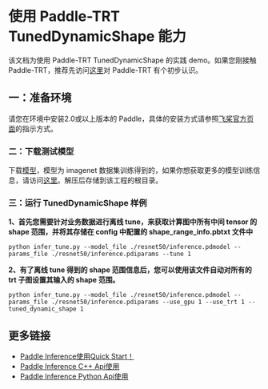 # 使用 Paddle-TRT TunedDynamicShape 能力

该文档为使用 Paddle-TRT TunedDynamicShape 的实践 demo。如果您刚接触 Paddle-TRT，推荐先访问[这里](https://paddle-inference.readthedocs.io/en/latest/optimize/paddle_trt.html)对 Paddle-TRT 有个初步认识。

## 一：准备环境

请您在环境中安装2.0或以上版本的 Paddle，具体的安装方式请参照[飞桨官方页面](https://www.paddlepaddle.org.cn/)的指示方式。

### 二：下载测试模型

下载[模型](https://paddle-inference-dist.bj.bcebos.com/Paddle-Inference-Demo/resnet50.tgz)，模型为 imagenet 数据集训练得到的，如果你想获取更多的模型训练信息，请访问[这里](https://github.com/PaddlePaddle/models/tree/develop/PaddleCV/image_classification)。解压后存储到该工程的根目录。

### 三：运行 TunedDynamicShape 样例

**1、首先您需要针对业务数据进行离线 tune，来获取计算图中所有中间 tensor 的 shape 范围，并将其存储在 config 中配置的 shape_range_info.pbtxt 文件中**

```
python infer_tune.py --model_file ./resnet50/inference.pdmodel --params_file ./resnet50/inference.pdiparams --tune 1
```

**2、有了离线 tune 得到的 shape 范围信息后，您可以使用该文件自动对所有的 trt 子图设置其输入的 shape 范围。**

```
python infer_tune.py --model_file ./resnet50/inference.pdmodel --params_file ./resnet50/inference.pdiparams --use_gpu 1 --use_trt 1 --tuned_dynamic_shape 1
```

## 更多链接
- [Paddle Inference使用Quick Start！](https://paddle-inference.readthedocs.io/en/latest/introduction/quick_start.html)
- [Paddle Inference C++ Api使用](https://paddle-inference.readthedocs.io/en/latest/user_guides/cxx_api.html)
- [Paddle Inference Python Api使用](https://paddle-inference.readthedocs.io/en/latest/user_guides/inference_python_api.html)
